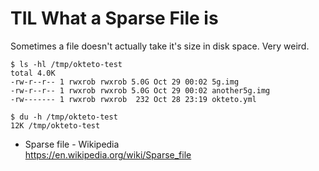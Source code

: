 # TIL What a Sparse File is

Sometimes a file doesn't actually take it's size in disk space. Very
weird.

```
$ ls -hl /tmp/okteto-test
total 4.0K
-rw-r--r-- 1 rwxrob rwxrob 5.0G Oct 29 00:02 5g.img
-rw-r--r-- 1 rwxrob rwxrob 5.0G Oct 29 00:02 another5g.img
-rw------- 1 rwxrob rwxrob  232 Oct 28 23:19 okteto.yml

$ du -h /tmp/okteto-test
12K	/tmp/okteto-test
```


* Sparse file - Wikipedia  
  https://en.wikipedia.org/wiki/Sparse_file
